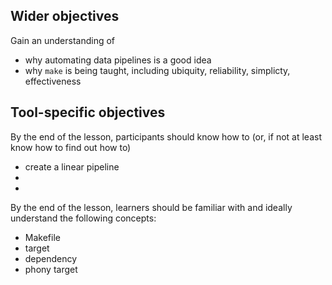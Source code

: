

Wider objectives
-----------------

Gain an understanding of

- why automating data pipelines is a good idea
- why `make` is being taught, including ubiquity, reliability, simplicty, effectiveness


Tool-specific objectives
------------------------

By the end of the lesson, participants should know how to (or, if not at least know how to find out how to) 

 - create a linear pipeline
 - 
 -
 
By the end of the lesson, learners should be familiar with and ideally understand the following concepts:

 - Makefile
 - target
 - dependency
 - phony target 
